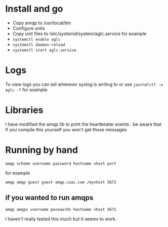 # Install and go
* Copy amqp to /usr/local/bin
* Configure units
* Copy unit files to /etc/systemd/system/aglc.service for example
* `systemctl enable aglc`
* `systemctl daemon-reload`
* `systemctl start aglc.service`

# Logs
To view logs you can tail wherever syslog is writing to or use 
``` journalctl -u aglc -f ```
for example.

# Libraries 
I have modified the amqp lib to print the heartbeater events .  be aware that if you compile this yourself you won't
get those messages

# Running by hand
```amqp scheme username password hostname vhost port```

for example

```amqp amqp guest guest amqp.cuac.com /myvhost 5672```

## if you wanted to run amqps

```amqp amqps username passwords hostname vhost 5671```

I haven't really tested this much but it seems to work.



